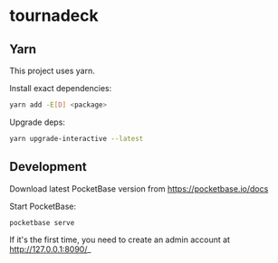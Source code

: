 # tournadeck

## Yarn

This project uses yarn.

Install exact dependencies:

```bash
yarn add -E[D] <package>
```

Upgrade deps:

```bash
yarn upgrade-interactive --latest
```

## Development

Download latest PocketBase version from https://pocketbase.io/docs

Start PocketBase:

```bash
pocketbase serve
```

If it's the first time, you need to create an admin account at http://127.0.0.1:8090/_
